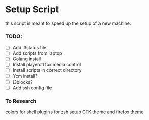 # Setup Script
this script is meant to speed up the setup of a new machine.

### TODO:
 - [ ] Add i3status file
 - [ ] Add scripts from laptop
 - [ ] Golang install
 - [ ] Install playerctl for media control
 - [ ] Install scripts in correct directory
 - [ ] Ycm install?
 - [ ] i3blocks?
 - [ ] Add ssh config file

### To Research
colors for shell
plugins for zsh
setup GTK theme and firefox theme
